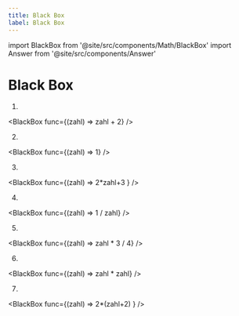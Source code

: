 ```yaml
---
title: Black Box
label: Black Box
---
```


import BlackBox from '@site/src/components/Math/BlackBox'
import Answer from '@site/src/components/Answer'

# Black Box

1. 
<BlackBox func={(zahl) => zahl + 2} />
<Answer type="text" webKey="0516f97b-ab1f-4c0d-9ff9-80d56bc913d2" />

2. 
<BlackBox func={(zahl) => 1} />
<Answer type="text" webKey="01abf63a-29cb-4dde-aa65-1ec777a536d2" />

3. 
<BlackBox func={(zahl) => 2*zahl+3 } />
<Answer type="text" webKey="e8d3e834-cc62-4eec-99a8-74ef143ff8e8" />

4. 
<BlackBox func={(zahl) => 1 / zahl} />
<Answer type="text" webKey="3dde5599-b474-41f8-a884-be4dcd763318" />

5. 
<BlackBox func={(zahl) => zahl * 3 / 4} />
<Answer type="text" webKey="e9e0f4e8-6a9a-4511-a5d4-2103e5d70cb9" />

6. 
<BlackBox func={(zahl) => zahl * zahl} />
<Answer type="text" webKey="8cdeb200-2a29-499b-95b1-7deba5afe285" />

7. 
<BlackBox func={(zahl) => 2*(zahl+2) } />
<Answer type="text" webKey="4da7d5b8-bea5-4a86-bd43-c4d6b477fc0c" />